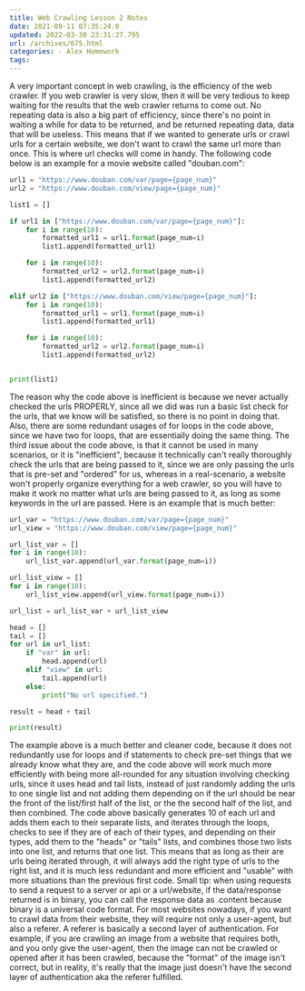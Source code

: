 ```yaml
---
title: Web Crawling Lesson 2 Notes
date: 2021-09-11 07:35:24.0
updated: 2022-03-30 23:31:27.795
url: /archives/675.html
categories: - Alex Homework
tags: 
---
```




A very important concept in web crawling, is the efficiency of the web crawler. If you web crawler is very slow, then it will be very tedious to keep waiting for the results that the web crawler returns to come out. No repeating data is also a big part of efficiency, since there's no point in waiting a while for data to be returned, and be returned repeating data, data that will be useless. This means that if we wanted to generate urls or crawl urls for a certain website, we don't want to crawl the same url more than once. This is where url checks will come in handy. The following code below is an example for a movie website called "douban.com":

```py
url1 = "https://www.douban.com/var/page={page_num}"
url2 = "https://www.douban.com/view/page={page_num}"

list1 = []

if url1 in ["https://www.douban.com/var/page={page_num}"]:
    for i in range(10):
        formatted_url1 = url1.format(page_num=i)
        list1.append(formatted_url1)

    for i in range(10):
        formatted_url2 = url2.format(page_num=i)
        list1.append(formatted_url2)

elif url2 in ["https://www.douban.com/view/page={page_num}"]:
    for i in range(10):
        formatted_url1 = url1.format(page_num=i)
        list1.append(formatted_url1)

    for i in range(10):
        formatted_url2 = url2.format(page_num=i)
        list1.append(formatted_url2)


print(list1)
```

The reason why the code above is inefficient is because we never actually checked the urls PROPERLY, since all we did was run a basic list check for the urls, that we know will be satisfied, so there is no point in doing that. Also, there are some redundant usages of for loops in the code above, since we have two for loops, that are essentially doing the same thing. The third issue about the code above, is that it cannot be used in many scenarios, or it is "inefficient", because it technically can't really thoroughly check the urls that are being passed to it, since we are only passing the urls that is pre-set and "ordered" for us, whereas in a real-scenario, a website won't properly organize everything for a web crawler, so you will have to make it work no matter what urls are being passed to it, as long as some keywords in the url are passed. Here is an example that is much better:

```py
url_var = "https://www.douban.com/var/page={page_num}"
url_view = "https://www.douban.com/view/page={page_num}"

url_list_var = []
for i in range(10):
    url_list_var.append(url_var.format(page_num=i))

url_list_view = []
for i in range(10):
    url_list_view.append(url_view.format(page_num=i))

url_list = url_list_var + url_list_view

head = []
tail = []
for url in url_list:
    if "var" in url:
        head.append(url)
    elif "view" in url:
        tail.append(url)
    else:
        print("No url specified.")

result = head + tail

print(result)
```

The example above is a much better and cleaner code, because it does not redundantly use for loops and if statements to check pre-set things that we already know what they are, and the code above will work much more efficiently with being more all-rounded for any situation involving checking urls, since it uses head and tail lists, instead of just randomly adding the urls to one single list and not adding them depending on if the url should be near the front of the list/first half of the list, or the the second half of the list, and then combined. The code above basically generates 10 of each url and adds them each to their separate lists, and iterates through the loops, checks to see if they are of each of their types, and depending on their types, add them to the "heads" or "tails" lists, and combines those two lists into one list, and returns that one list. This means that as long as their are urls being iterated through, it will always add the right type of urls to the right list, and it is much less redundant and more efficient and "usable" with more situations than the previous first code. Small tip: when using requests to send a request to a server or api or a url/website, if the data/response returned is in binary, you can call the response data as .content because binary is a universal code format. For most websites nowadays, if you want to crawl data from their website, they will require not only a user-agent, but also a referer. A referer is basically a second layer of authentication. For example, if you are crawling an image from a website that requires both, and you only give the user-agent, then the image can not be crawled or opened after it has been crawled, because the "format" of the image isn't correct, but in reality, it's really that the image just doesn't have the second layer of authentication aka the referer fulfilled.